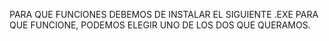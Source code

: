 PARA QUE FUNCIONES DEBEMOS DE INSTALAR EL SIGUIENTE .EXE PARA QUE FUNCIONE, PODEMOS ELEGIR UNO DE LOS DOS QUE QUERAMOS. 